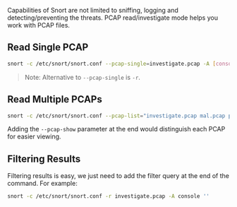 Capabilities of Snort are not limited to sniffing, logging and detecting/preventing the threats. PCAP read/investigate mode helps you work with PCAP files.
## Read Single PCAP
```bash
snort -c /etc/snort/snort.conf --pcap-single=investigate.pcap -A [console/cmg/full/fast/none] '[filter]'
```
> Note: Alternative to `--pcap-single` is `-r`.
## Read Multiple PCAPs
```bash
snort -c /etc/snort/snort.conf --pcap-list="investigate.pcap mal.pcap phish.pcap" -A [console/cmg/full/fast/none] '[filter]'
```
Adding the `--pcap-show` parameter at the end would distinguish each PCAP for easier viewing.
## Filtering Results
Filtering results is easy, we just need to add the filter query at the end of the command. For example:
```bash
snort -c /etc/snort/snort.conf -r investigate.pcap -A console ''
```